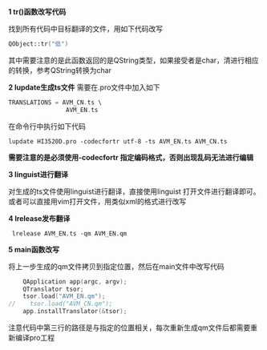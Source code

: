 **1 tr()函数改写代码**


找到所有代码中目标翻译的文件，用如下代码改写
```c++
QObject::tr("低")
```
其中需要注意的是此函数返回的是QString类型，如果接受者是char，清进行相应的转换，参考QString转换为char


**2 lupdate生成ts文件**
需要在.pro文件中加入如下
```c++
TRANSLATIONS = AVM_CN.ts \
                AVM_EN.ts
```
在命令行中执行如下代码
```shell
lupdate HI3520D.pro -codecfortr utf-8 -ts AVM_EN.ts AVM_CN.ts
```
**需要注意的是必须使用-codecfortr 指定编码格式，否则出现乱码无法进行编辑**


**3 linguist进行翻译**


对生成的ts文件使用linguist进行翻译，直接使用linguist 打开文件进行翻译即可。或者可以直接用vim打开文件，用类似xml的格式进行改写


**4 lrelease发布翻译**
```shell
 lrelease AVM_EN.ts -qm AVM_EN.qm
```


**5 main函数改写**

将上一步生成的qm文件拷贝到指定位置，然后在main文件中改写代码
```c++
    QApplication app(argc, argv);
    QTranslator tsor;
    tsor.load("AVM_EN.qm");
//    tsor.load("AVM_CN.qm");
    app.installTranslator(&tsor);
```
注意代码中第三行的路径是与指定的位置相关，每次重新生成qm文件后都需要重新编译pro工程





